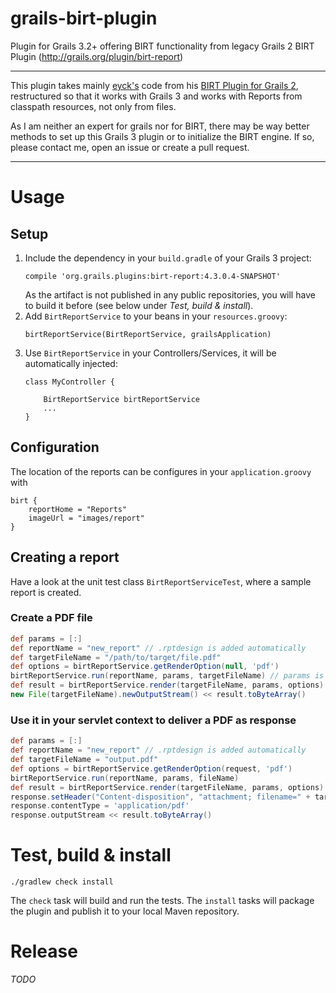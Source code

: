 # grails-birt-plugin

Plugin for Grails 3.2+ offering BIRT functionality from legacy Grails 2 BIRT Plugin (http://grails.org/plugin/birt-report)

--- 

This plugin takes mainly [eyck's](https://github.com/eyck) code from his [BIRT Plugin for Grails 2](https://github.com/eyck/grails-birt-report),
restructured so that it works with Grails 3 and works with Reports from classpath resources, not only from files.

As I am neither an expert for grails nor for BIRT, there may be way better methods to set up this Grails 3 plugin or
to initialize the BIRT engine. If so, please contact me, open an issue or create a pull request.

--- 

# Usage

## Setup

1. Include the dependency in your `build.gradle` of your Grails 3 project:
	```
	compile 'org.grails.plugins:birt-report:4.3.0.4-SNAPSHOT'
	```
	As the artifact is not published in any public repositories, you will have to build it before (see below under *Test, build & install*).
2. Add `BirtReportService` to your beans in your `resources.groovy`:
	```
	birtReportService(BirtReportService, grailsApplication)
	```
3. Use `BirtReportService` in your Controllers/Services, it will be automatically injected:
	```
	class MyController {

		BirtReportService birtReportService
		...
	}
	```

## Configuration

The location of the reports can be configures in your `application.groovy` with

```
birt {
    reportHome = "Reports"
    imageUrl = "images/report"
}
```

## Creating a report

Have a look at the unit test class `BirtReportServiceTest`, where a sample report is created.

### Create a PDF file

```groovy
def params = [:]
def reportName = "new_report" // .rptdesign is added automatically
def targetFileName = "/path/to/target/file.pdf"
def options = birtReportService.getRenderOption(null, 'pdf')
birtReportService.run(reportName, params, targetFileName) // params is a key-value structure containing params your report needs
def result = birtReportService.render(targetFileName, params, options)
new File(targetFileName).newOutputStream() << result.toByteArray()
```

### Use it in your servlet context to deliver a PDF as response

```groovy
def params = [:]
def reportName = "new_report" // .rptdesign is added automatically
def targetFileName = "output.pdf"
def options = birtReportService.getRenderOption(request, 'pdf')
birtReportService.run(reportName, params, fileName)
def result = birtReportService.render(targetFileName, params, options)
response.setHeader("Content-disposition", "attachment; filename=" + targetFileName)
response.contentType = 'application/pdf'
response.outputStream << result.toByteArray()
```

# Test, build & install

	./gradlew check install

The `check` task will build and run the tests. The `install` tasks will package the plugin and publish it to your
local Maven repository.

# Release

*TODO*
